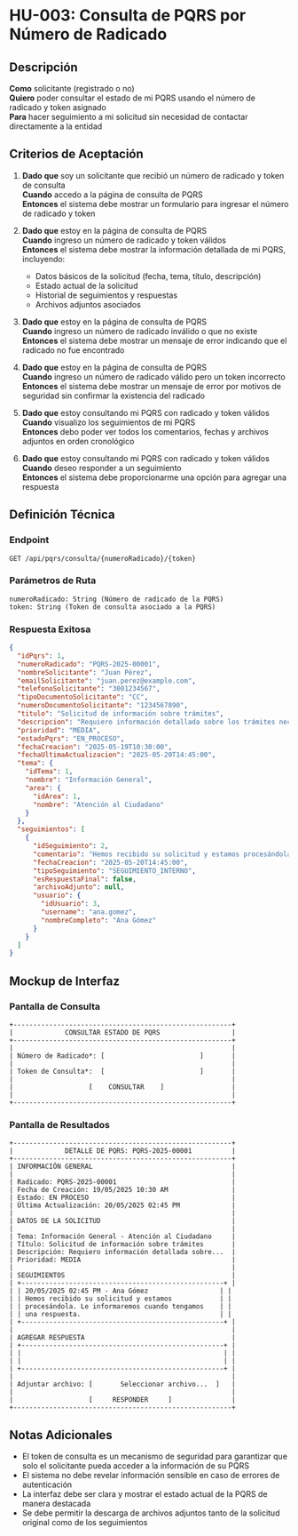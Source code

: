 # HU-003: Consulta de PQRS por Número de Radicado

## Descripción
**Como** solicitante (registrado o no)  
**Quiero** poder consultar el estado de mi PQRS usando el número de radicado y token asignado  
**Para** hacer seguimiento a mi solicitud sin necesidad de contactar directamente a la entidad

## Criterios de Aceptación

1. **Dado que** soy un solicitante que recibió un número de radicado y token de consulta  
   **Cuando** accedo a la página de consulta de PQRS  
   **Entonces** el sistema debe mostrar un formulario para ingresar el número de radicado y token

2. **Dado que** estoy en la página de consulta de PQRS  
   **Cuando** ingreso un número de radicado y token válidos  
   **Entonces** el sistema debe mostrar la información detallada de mi PQRS, incluyendo:
   - Datos básicos de la solicitud (fecha, tema, título, descripción)
   - Estado actual de la solicitud
   - Historial de seguimientos y respuestas
   - Archivos adjuntos asociados

3. **Dado que** estoy en la página de consulta de PQRS  
   **Cuando** ingreso un número de radicado inválido o que no existe  
   **Entonces** el sistema debe mostrar un mensaje de error indicando que el radicado no fue encontrado

4. **Dado que** estoy en la página de consulta de PQRS  
   **Cuando** ingreso un número de radicado válido pero un token incorrecto  
   **Entonces** el sistema debe mostrar un mensaje de error por motivos de seguridad sin confirmar la existencia del radicado

5. **Dado que** estoy consultando mi PQRS con radicado y token válidos  
   **Cuando** visualizo los seguimientos de mi PQRS  
   **Entonces** debo poder ver todos los comentarios, fechas y archivos adjuntos en orden cronológico

6. **Dado que** estoy consultando mi PQRS con radicado y token válidos  
   **Cuando** deseo responder a un seguimiento  
   **Entonces** el sistema debe proporcionarme una opción para agregar una respuesta

## Definición Técnica

### Endpoint
```
GET /api/pqrs/consulta/{numeroRadicado}/{token}
```

### Parámetros de Ruta
```
numeroRadicado: String (Número de radicado de la PQRS)
token: String (Token de consulta asociado a la PQRS)
```

### Respuesta Exitosa
```json
{
  "idPqrs": 1,
  "numeroRadicado": "PQRS-2025-00001",
  "nombreSolicitante": "Juan Pérez",
  "emailSolicitante": "juan.perez@example.com",
  "telefonoSolicitante": "3001234567",
  "tipoDocumentoSolicitante": "CC",
  "numeroDocumentoSolicitante": "1234567890",
  "titulo": "Solicitud de información sobre trámites",
  "descripcion": "Requiero información detallada sobre los trámites necesarios para...",
  "prioridad": "MEDIA",
  "estadoPqrs": "EN_PROCESO",
  "fechaCreacion": "2025-05-19T10:30:00",
  "fechaUltimaActualizacion": "2025-05-20T14:45:00",
  "tema": {
    "idTema": 1,
    "nombre": "Información General",
    "area": {
      "idArea": 1,
      "nombre": "Atención al Ciudadano"
    }
  },
  "seguimientos": [
    {
      "idSeguimiento": 2,
      "comentario": "Hemos recibido su solicitud y estamos procesándola. Le informaremos cuando tengamos una respuesta.",
      "fechaCreacion": "2025-05-20T14:45:00",
      "tipoSeguimiento": "SEGUIMIENTO_INTERNO",
      "esRespuestaFinal": false,
      "archivoAdjunto": null,
      "usuario": {
        "idUsuario": 3,
        "username": "ana.gomez",
        "nombreCompleto": "Ana Gómez"
      }
    }
  ]
}
```

## Mockup de Interfaz

### Pantalla de Consulta
```
+-------------------------------------------------------+
|             CONSULTAR ESTADO DE PQRS                  |
+-------------------------------------------------------+
|                                                       |
| Número de Radicado*: [                        ]       |
|                                                       |
| Token de Consulta*:  [                        ]       |
|                                                       |
|                   [    CONSULTAR    ]                 |
|                                                       |
+-------------------------------------------------------+
```

### Pantalla de Resultados
```
+-------------------------------------------------------+
|             DETALLE DE PQRS: PQRS-2025-00001          |
+-------------------------------------------------------+
| INFORMACIÓN GENERAL                                   |
|                                                       |
| Radicado: PQRS-2025-00001                             |
| Fecha de Creación: 19/05/2025 10:30 AM                |
| Estado: EN PROCESO                                    |
| Última Actualización: 20/05/2025 02:45 PM             |
|                                                       |
| DATOS DE LA SOLICITUD                                 |
|                                                       |
| Tema: Información General - Atención al Ciudadano     |
| Título: Solicitud de información sobre trámites       |
| Descripción: Requiero información detallada sobre...  |
| Prioridad: MEDIA                                      |
|                                                       |
| SEGUIMIENTOS                                          |
| +---------------------------------------------------+ |
| | 20/05/2025 02:45 PM - Ana Gómez                  | |
| | Hemos recibido su solicitud y estamos            | |
| | procesándola. Le informaremos cuando tengamos    | |
| | una respuesta.                                   | |
| +---------------------------------------------------+ |
|                                                       |
| AGREGAR RESPUESTA                                     |
| +---------------------------------------------------+ |
| |                                                   | |
| |                                                   | |
| +---------------------------------------------------+ |
|                                                       |
| Adjuntar archivo: [       Seleccionar archivo...  ]   |
|                                                       |
|                   [     RESPONDER     ]               |
+-------------------------------------------------------+
```

## Notas Adicionales
- El token de consulta es un mecanismo de seguridad para garantizar que solo el solicitante pueda acceder a la información de su PQRS
- El sistema no debe revelar información sensible en caso de errores de autenticación
- La interfaz debe ser clara y mostrar el estado actual de la PQRS de manera destacada
- Se debe permitir la descarga de archivos adjuntos tanto de la solicitud original como de los seguimientos
